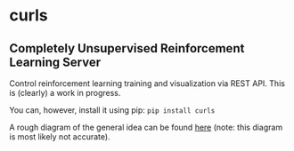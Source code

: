 # curls
## Completely Unsupervised Reinforcement Learning Server

Control reinforcement learning training and visualization via REST API.  This is (clearly) a work in progress.

You can, however, install it using pip:
`pip install curls`

A rough diagram of the general idea can be found <a href="/curls/diagram.pdf"> here</a> (note: this diagram is most likely not accurate).